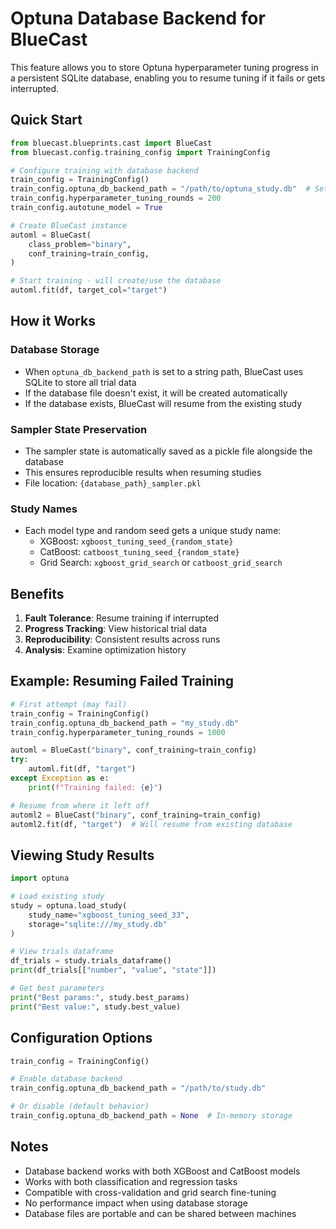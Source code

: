 # Optuna Database Backend for BlueCast

This feature allows you to store Optuna hyperparameter tuning progress in a
persistent SQLite database, enabling you to resume tuning if it fails or gets
interrupted.

## Quick Start

```python
from bluecast.blueprints.cast import BlueCast
from bluecast.config.training_config import TrainingConfig

# Configure training with database backend
train_config = TrainingConfig()
train_config.optuna_db_backend_path = "/path/to/optuna_study.db"  # Set database path
train_config.hyperparameter_tuning_rounds = 200
train_config.autotune_model = True

# Create BlueCast instance
automl = BlueCast(
    class_problem="binary",
    conf_training=train_config,
)

# Start training - will create/use the database
automl.fit(df, target_col="target")
```

## How it Works

### Database Storage

- When `optuna_db_backend_path` is set to a string path, BlueCast uses SQLite
  to store all trial data
- If the database file doesn't exist, it will be created automatically
- If the database exists, BlueCast will resume from the existing study

### Sampler State Preservation

- The sampler state is automatically saved as a pickle file alongside the
  database
- This ensures reproducible results when resuming studies
- File location: `{database_path}_sampler.pkl`

### Study Names

- Each model type and random seed gets a unique study name:
  - XGBoost: `xgboost_tuning_seed_{random_state}`
  - CatBoost: `catboost_tuning_seed_{random_state}`
  - Grid Search: `xgboost_grid_search` or `catboost_grid_search`

## Benefits

1. **Fault Tolerance**: Resume training if interrupted
2. **Progress Tracking**: View historical trial data
3. **Reproducibility**: Consistent results across runs
4. **Analysis**: Examine optimization history

## Example: Resuming Failed Training

```python
# First attempt (may fail)
train_config = TrainingConfig()
train_config.optuna_db_backend_path = "my_study.db"
train_config.hyperparameter_tuning_rounds = 1000

automl = BlueCast("binary", conf_training=train_config)
try:
    automl.fit(df, "target")
except Exception as e:
    print(f"Training failed: {e}")

# Resume from where it left off
automl2 = BlueCast("binary", conf_training=train_config)
automl2.fit(df, "target")  # Will resume from existing database
```

## Viewing Study Results

```python
import optuna

# Load existing study
study = optuna.load_study(
    study_name="xgboost_tuning_seed_33",
    storage="sqlite:///my_study.db"
)

# View trials dataframe
df_trials = study.trials_dataframe()
print(df_trials[["number", "value", "state"]])

# Get best parameters
print("Best params:", study.best_params)
print("Best value:", study.best_value)
```

## Configuration Options

```python
train_config = TrainingConfig()

# Enable database backend
train_config.optuna_db_backend_path = "/path/to/study.db"

# Or disable (default behavior)
train_config.optuna_db_backend_path = None  # In-memory storage
```

## Notes

- Database backend works with both XGBoost and CatBoost models
- Works with both classification and regression tasks
- Compatible with cross-validation and grid search fine-tuning
- No performance impact when using database storage
- Database files are portable and can be shared between machines
